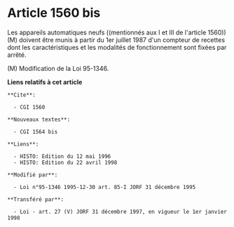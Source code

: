 # Article 1560 bis

Les appareils automatiques neufs ((mentionnés aux I et III de l'article 1560)) (M) doivent être munis à partir du 1er juillet
1987 d'un compteur de recettes dont les caractéristiques et les modalités de fonctionnement sont fixées par arrêté.

(M) Modification de la Loi 95-1346.

**Liens relatifs à cet article**

	**Cite**:

	  - CGI 1560

	**Nouveaux textes**:

	  - CGI 1564 bis

	**Liens**:

	  - HISTO: Edition du 12 mai 1996
	  - HISTO: Edition du 22 avril 1998

	**Modifié par**:

	  - Loi n°95-1346 1995-12-30 art. 85-I JORF 31 décembre 1995

	**Transféré par**:

	  - Loi - art. 27 (V) JORF 31 décembre 1997, en vigueur le 1er janvier 1998
